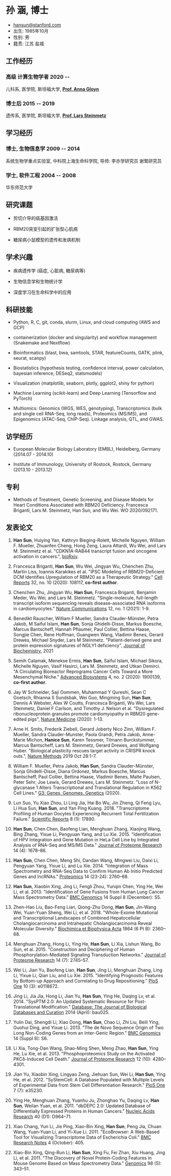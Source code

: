 <!-- The (first) h1 will be used as the <title> of the HTML page -->
# 孙 涵, 博士
<!-- The unordered list immediately after the h1 will be formatted on a single
line. It is intended to be used for contact details -->
- <hansun@stanford.com>
- 出生: 1985年10月 
- 性别: 男
- 籍贯: 江苏 盐城

<!-- The paragraph after the h1 and ul and before the first h2 is optional. It
is intended to be used for a short summary. -->

## 工作经历

<!-- You have to wrap the "left" and "right" half of these headings in spans by
hand -->

### <span>高级 计算生物学者</span> <span>2020 -- </span>

儿科系, 医学院, 斯坦福大学, **[Prof. Anna Gloyn](https://med.stanford.edu/genomics-of-diabetes.html)**

### <span>博士后</span> <span>2015 -- 2019</span>

遗传系, 医学院, 斯坦福大学, **[Prof. Lars Steinmetz](https://web.stanford.edu/group/steinmetzlab/cgi-bin/wordpress/?page_id=59)**

## 学习经历

### <span>博士, 生物信息学</span> <span>2009 -- 2014</span>

系统生物学重点实验室, 中科院上海生命科学院, 导师: 李亦学研究员 谢鹭研究员

### <span>学士, 软件工程</span> <span>2004 -- 2008</span>

华东师范大学

## 研究课题

- 剪切介导的癌基因激活

- RBM20突变引起的扩张型心肌病

- 糖尿病小鼠模型的遗传和发病机制

## 学术兴趣

- 疾病遗传学 (癌症, 心脏病, 糖尿病等)

- 生物信息学和生物统计学

- 深度学习在生命科学中的应用

## 科研技能

- Python, R, C, git, conda, slurm, Linux, and cloud computing (AWS and GCP)

- containerization (docker and singularity) and workflow management (Snakemake and Nextflow)

- Bioinformatics (blast, bwa, samtools, STAR, featureCounts, GATK, plink, seurat, scanpy)

- Biostatistics (hypothesis testing, confidence interval, power calculation, bayesian inference, DESeq2, statsmodels)

- Visualization (matplotlib, seaborn, plotly, ggplot2, shiny for python)

- Machine Learning (scikit-learn) and Deep Learning (Tensorflow and PyTorch)

- Multiomics: Genomics (WGS, WES, genotyping), Transcriptomics (bulk and single cell RNA-Seq, long reads), Proteomics (MS/MS), and Epigenomics (ATAC-Seq, ChIP-Seq). Linkage analysis, QTL, and GWAS.

## 访学经历

- European Molecular Biology Laboratory (EMBL), Heidelberg, Germany (2014.07 - 2014.10)

- Institute of Immunology, University of Rostock, Rostock, Germany (2013.10 - 2013.12)

## 专利

- Methods of Treatment, Genetic Screening, and Disease Models for Heart Conditions Associated with RBM20 Deficiency. Francesca Briganti, Lars M. Steinmetz, Han Sun, and Wu Wei. WO 2020/092171.

## 发表论文

1. **Han Sun**, Huiying Yan, Kathryn Bieging-Rolett, Michelle Nguyen, William F. Mueller, Zhuanfen Cheng, Hong Zeng, Laura Attardi, Wu Wei, and Lars M. Steinmetz et al. "CDKN1A-RAB44 transcript fusion and oncogene activation in cancers.", [bioRxiv](https://www.biorxiv.org/content/biorxiv/early/2019/02/22/111856.full.pdf).

1. Francesca Briganti, **Han Sun**, Wu Wei, Jingyan Wu, Chenchen Zhu, Martin Liss, Ioannis Karakikes et al. "iPSC Modeling of RBM20-Deficient DCM Identifies Upregulation of RBM20 as a Therapeutic Strategy." <u>Cell Reports</u> 32, no. 10 (2020): 108117, **co-first author**.

1. Chenchen Zhu, Jingyan Wu, **Han Sun**, Francesca Briganti, Benjamin Meder, Wu Wei, and Lars M. Steinmetz. "Single-molecule, full-length transcript isoform sequencing reveals disease-associated RNA isoforms in cardiomyocytes." <u>Nature Communications</u> 12, no. 1 (2021): 1-9.

1. Benedikt Rauscher, William F Mueller, Sandra Clauder-Münster, Petra Jakob, M Saiful Islam, **Han Sun**, Sonja Ghidelli-Disse, Markus Boesche, Marcus Bantscheff, Hannah Pflaumer, Paul Collier, Bettina Haase, Songjie Chen, Rene Hoffman, Guangwen Wang, Vladimir Benes, Gerard Drewes, Michael Snyder, Lars M Steinmetz. "Patient-derived gene and protein expression signatures of NGLY1 deficiency", <u>Journal of Biochemistry</u>, 2021

1. Semih Calamak, Menekse Ermis, **Han Sun**, Saiful Islam, Michael Sikora, Michelle Nguyen, Vasif Hasirci, Lars M. Steinmetz, and Utkan Demirci. "A Circulating Bioreactor Reprograms Cancer Cells Toward a More Mesenchymal Niche." <u>Advanced Biosystems</u> 4, no. 2 (2020): 1900139, **co-first author**.

1. Jay W Schneider, Saji Oommen, Muhammad Y Qureshi, Sean C Goetsch, Rhianna S Sundsbak, Wei Guo, Mingming Sun, **Han Sun**, Dennis A Webster, Alex W Coutts, Francesca Briganti, Wu Wei, Lars Steinmetz, Daniel F Carlson, and Timothy J. Nelson et al. "Dysregulated ribonucleoprotein granules promote cardiomyopathy in RBM20 gene-edited pigs", <u>Nature Medicine</u> (2020): 1-13.

1. Arne H. Smits, Frederik Ziebell, Gerard Joberty Nico Zinn, William F. Mueller, Sandra Clauder-Munster, Paola Grandi, Petra Jakob, Anne-Marie Michon, **Hanice Sun**, Karen Tessmer, Tilmann Burckstummer, Marcus Bantscheff, Lars M. Steinmetz, Gerard Drewes, and Wolfgang Huber. "Biological plasticity rescues target activity in CRISPR knock outs.", <u>Nature Methods</u> 2019 Oct 28:1-7.

1. William F. Mueller, Petra Jakob, **Han Sun**, Sandra Clauder-Münster, Sonja Ghidelli-Disse, Diana Ordonez, Markus Boesche, Marcus Bantscheff, Paul Collier, Bettina Haase, Vladimir Benes, Malte Paulsen, Peter Sehr, Joe Lewis, Gerard Drewes, Lars M. Steinmetz. "Loss of N-glycanase 1 Alters Transcriptional and Translational Regulation in K562 Cell Lines." <u>G3: Genes, Genomes, Genetics</u> (2020).

1. Lun Suo, Yu Xiao Zhou, Li Ling Jia, Hai Bo Wu, Jin Zheng, Qi Feng Lyu, Li Hua Sun, **Han Sun**, and Yan Ping Kuang. 2018. "Transcriptome Profiling of Human Oocytes Experiencing Recurrent Total Fertilization Failure." <u>Scientific Reports</u> 8 (1): 17890.

1. **Han Sun**, Chen Chen, Baofeng Lian, Menghuan Zhang, Xiaojing Wang, Bing Zhang, Yixue Li, Pengyuan Yang, and Lu Xie. 2015. "Identification of HPV Integration and Gene Mutation in HeLa Cell Line by Integrated Analysis of RNA-Seq and MS/MS Data." <u>Journal of Proteome Research</u> 14 (4): 1678–86.

1. **Han Sun**, Chen Chen, Meng Shi, Dandan Wang, Mingwei Liu, Daixi Li, Pengyuan Yang, Yixue Li, and Lu Xie. 2014. "Integration of Mass Spectrometry and RNA-Seq Data to Confirm Human Ab Initio Predicted Genes and lncRNAs." <u>Proteomics</u> 14 (23-24): 2760–68.

1. **Han Sun**, Xiaobin Xing, Jing Li, Fengli Zhou, Yunqin Chen, Ying He, Wei Li, et al. 2013. "Identification of Gene Fusions from Human Lung Cancer Mass Spectrometry Data." <u>BMC Genomics</u> 14 Suppl 8 (December): S5.

1. Zhen-Hao Liu, Bao-Feng Lian, Qiong-Zhu Dong, **Han Sun**, Jin-Wang Wei, Yuan-Yuan Sheng, Wei Li, et al. 2018. "Whole-Exome Mutational and Transcriptional Landscapes of Combined Hepatocellular Cholangiocarcinoma and Intrahepatic Cholangiocarcinoma Reveal Molecular Diversity." <u>Biochimica et Biophysica Acta</u> 1864 (6 Pt B): 2360–68.

1. Menghuan Zhang, Hong Li, Ying He, **Han Sun**, Li Xia, Lishun Wang, Bo Sun, et al. 2015. "Construction and Deciphering of Human Phosphorylation-Mediated Signaling Transduction Networks." <u>Journal of Proteome Research</u> 14 (7): 2745–57.

1. Wei Li, Jian Yu, Baofeng Lian, **Han Sun**, Jing Li, Menghuan Zhang, Ling Li, Yixue Li, Qian Liu, and Lu Xie. 2015. "Identifying Prognostic Features by Bottom-up Approach and Correlating to Drug Repositioning." <u>PloS One</u> 10 (3): e0118672.

1. Jing Li, Jia Jia, Hong Li, Jian Yu, **Han Sun**, Ying He, Daqing Lv, et al. 2014. "SysPTM 2.0: An Updated Systematic Resource for Post-Translational Modification." <u>Database: The Journal of Biological Databases and Curation</u> 2014 (April): bau025.

1. Yulin Dai, Shengdi Li, Xiao Dong, **Han Sun**, Chao Li, Zhi Liu, Beili Ying, Guohui Ding, and Yixue Li. 2013. "The de Novo Sequence Origin of Two Long Non-Coding Genes from an Inter-Genic Region." <u>BMC Genomics</u> 14 (Suppl 8): S6.

1. Li Xia, Tong-Dan Wang, Shao-Ming Shen, Meng Zhao, **Han Sun**, Ying He, Lu Xie, et al. 2013. "Phosphoproteomics Study on the Activated PKCδ-Induced Cell Death." <u>Journal of Proteome Research</u> 12 (10): 4280–4301.

1. Jian Yu, Xiaobin Xing, Lingyao Zeng, Jiehuan Sun, Wei Li, **Han Sun**, Ying He, et al. 2012. "SyStemCell: A Database Populated with Multiple Levels of Experimental Data from Stem Cell Differentiation Research." <u>PloS One</u> 7 (7): e35230.

1. Ying He, Menghuan Zhang, Yuanhu Ju, Zhonghao Yu, Daqing Lv, **Han Sun**, Weilan Yuan, et al. 2011. "dbDEPC 2.0: Updated Database of Differentially Expressed Proteins in Human Cancers." <u>Nucleic Acids Research</u> 40 (D1): D964–71.

1. Xiao Chang, Yun Li, Jie Ping, Xiao-Bin Xing, **Han Sun**, Peng Jia, Chuan Wang, Yuan-Yuan Li, and Yi-Xue Li. 2011. "EcoBrowser: A Web-Based Tool for Visualizing Transcriptome Data of Escherichia Coli." <u>BMC Research Notes</u> 4 (October): 405.

1. Xiao-Bin Xing, Qing-Run Li, **Han Sun**, Xing Fu, Fei Zhan, Xiu Huang, Jing Li, et al. 2011. "The Discovery of Novel Protein-Coding Features in Mouse Genome Based on Mass Spectrometry Data." <u>Genomics</u> 98 (5): 343–51.
